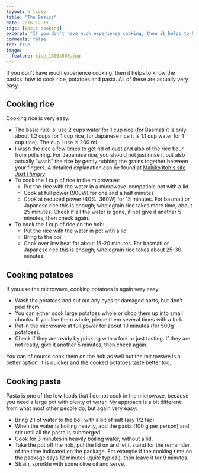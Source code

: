 ```yaml
---
layout: article
title: "The Basics"
date: 2016-12-11
tags: [Basic cooking]
excerpt: "If you don't have much experience cooking, then it helps to know the basics: how to cook rice, potatoes and pasta."
comments: false
toc: true
image:
  feature: rice_1600x500.jpg
---
```


If you don't have much experience cooking, then it helps to know the basics: how to cook rice, potatoes and pasta. All of these are actually very easy.

## Cooking rice<a name="rice"></a>

Cooking rice is very easy.

* The basic rule is: use 2 cups water for 1 cup rice (for Basmati it is only about 1.2 cups for 1 cup rice, for Japanese rice it is 1.1 cup water for 1 cup rice). The cup I use is 200 ml.
* I wash the rice a few times to get rid of dust and also of the rice flour from polishing. For Japanese rice, you should not just rinse it but also actually "wash" the rice by gently rubbing the grains together between your fingers. A detailed explanation can be found at <a href="http://justhungry.com/handbook/cooking-courses/japanese-cooking-101-lesson-2-great-japanese-rice">Makiko Itoh's site _Just Hungry_</a>.
* To cook the 1 cup of rice in the microwave:
  - Put the rice with the water in a microwave-compatible pot with a lid
  - Cook at full power (900W) for one and a half minutes
  - Cook at reduced power (40%, 360W) for 15 minutes. For basmati or Japanese rice this is enough; wholegrain rice takes more time, about 25 minutes. Check if all the water is gone, if not give it another 5 minutes, then check again.
* To cook the 1 cup of rice on the hob:   
  - Put the rice with the water in pot with a lid
  - Bring to the boil
  - Cook  over low heat for about 15-20 minutes. For basmati or Japanese rice this is enough; wholegrain rice takes about 25-30 minutes.

## Cooking potatoes<a name="potatoes"></a>

If you use the microwave, cooking potatoes is again very easy:

* Wash the potatoes and cut out any eyes or damaged parts, but don't peel them.
* You can either cook large potatoes whole or chop them up into small chunks. If you like them whole, pierce them several times with a fork.
* Put in the microwave at full power for about 10 minutes (for 500g potatoes).
* Check if they are ready by pricking with a fork or just tasting. If they are not ready, give it another 5 minutes, then check again.

You can of course cook them on the hob as well but the microwave is a better option, it is quicker and the cooked potatoes taste better too.

## Cooking pasta<a name="pasta"></a>

Pasta is one of the few foods that I do not cook in the microwave, because you need a large pot with plenty of water. My approach is a bit different from what most other people do, but again very easy:

* Bring 2 l of water to the boil with a bit of salt (say 1/2 tsp)
* When the water is boiling heavily, add the pasta (100 g per person) and stir until all the pasta is submerged.
* Cook for 3 minutes in heavily boiling water, without a lid.
* Take the pot off the hob, put the lid on and let it stand for the remainder of the time indicated on the package. For example if the cooking time on the package says 12 minutes (quite typical), then leave it for 9 minutes.
* Strain, sprinkle with some olive oil and serve.
